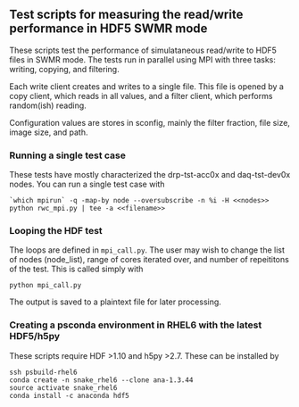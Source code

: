 ## Test scripts for measuring the read/write performance in HDF5 SWMR mode
These scripts test the performance of simulataneous read/write to HDF5 files in SWMR mode. The tests run in parallel using MPI with three tasks: writing, copying, and filtering.

Each write client creates and writes to a single file. This file is opened by a copy client, which reads in all values, and a filter client, which performs random(ish) reading. 

Configuration values are stores in sconfig, mainly the filter fraction, file size, image size,  and path. 

### Running a single test case
These tests have mostly characterized the drp-tst-acc0x and daq-tst-dev0x nodes. You can run a single test case with

```
`which mpirun` -q -map-by node --oversubscribe -n %i -H <<nodes>> python rwc_mpi.py | tee -a <<filename>>
```

### Looping the HDF test
The loops are defined in ```mpi_call.py```. The user may wish to change the list of nodes (node_list), range of cores iterated over, and number of repeititons of the test. This is called simply with
```
python mpi_call.py
```
The output is saved to a plaintext file for later processing. 


### Creating a psconda environment in RHEL6 with the latest HDF5/h5py
These scripts require HDF >1.10 and h5py >2.7. These can be installed by
```
ssh psbuild-rhel6
conda create -n snake_rhel6 --clone ana-1.3.44
source activate snake_rhel6
conda install -c anaconda hdf5
```